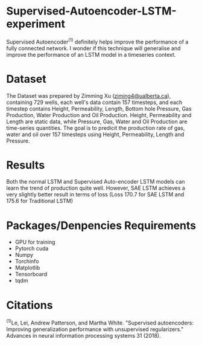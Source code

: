 # Supervised-Autoencoder-LSTM-experiment

Supervised Autoencoder<sup>(1)</sup> definitely helps improve the performance of a fully connected network. I wonder if this technique will generalise and improve the performance of an LSTM model in a timeseries context.

# Dataset
The Dataset was prepared by Zimming Xu (ziming4@ualberta.ca), containing 729 wells, each well's data contain 157 timesteps, and each timestep contains Height, Permeability, Length, Bottom hole Pressure, Gas Production, Water Production and Oil Production. Height, Permeability and Length are static data, while Pressure, Gas, Water and Oil Production are time-series quantities. 
The goal is to predicit the production rate of gas, water and oil over 157 timesteps using Height, Permeability, Length and Pressure.

# Results
Both the normal LSTM and Supervised Auto-encoder LSTM models can learn the trend of production quite well. However, SAE LSTM achieves a very slightly better result in terms of loss (Loss 170.7 for SAE LSTM and 175.6 for Traditional LSTM)

# Packages/Denpencies Requirements
- GPU for training
- Pytorch cuda 
- Numpy 
- Torchinfo
- Matplotlib
- Tensorboard 
- tqdm


# Citations
<sup>(1)</sup>Le, Lei, Andrew Patterson, and Martha White. "Supervised autoencoders: Improving generalization performance with unsupervised regularizers." Advances in neural information processing systems 31 (2018).
